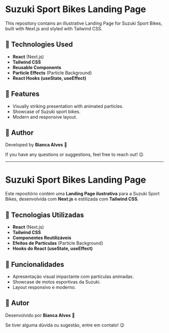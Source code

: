 # Suzuki Sport Bikes Landing Page  

This repository contains an illustrative Landing Page for Suzuki Sport Bikes, built with Next.js and styled with Tailwind CSS.  

## 🚀 Technologies Used  

- **React** (Next.js)  
- **Tailwind CSS**  
- **Reusable Components**  
- **Particle Effects** (Particle Background)  
- **React Hooks (useState, useEffect)**  

## 📌 Features  

- Visually striking presentation with animated particles.  
- Showcase of Suzuki sport bikes.  
- Modern and responsive layout.  

## 📌 Author  

Developed by **Bianca Alves** 🚀  

If you have any questions or suggestions, feel free to reach out! 😉  


------------------------------------------------------------------------------------


# Suzuki Sport Bikes Landing Page

Este repositório contém uma **Landing Page ilustrativa** para a Suzuki Sport Bikes, desenvolvida com **Next.js** e estilizada com **Tailwind CSS**.

## 🚀 Tecnologias Utilizadas

- **React** (Next.js)
- **Tailwind CSS**
- **Componentes Reutilizáveis**
- **Efeitos de Partículas** (Particle Background)
- **Hooks do React (useState, useEffect)**

## 📌 Funcionalidades

- Apresentação visual impactante com partículas animadas.
- Showcase de motos esportivas da Suzuki.
- Layout responsivo e moderno.


## 📌 Autor

Desenvolvido por **Bianca Alves** 🚀

Se tiver alguma dúvida ou sugestão, entre em contato! 😉


